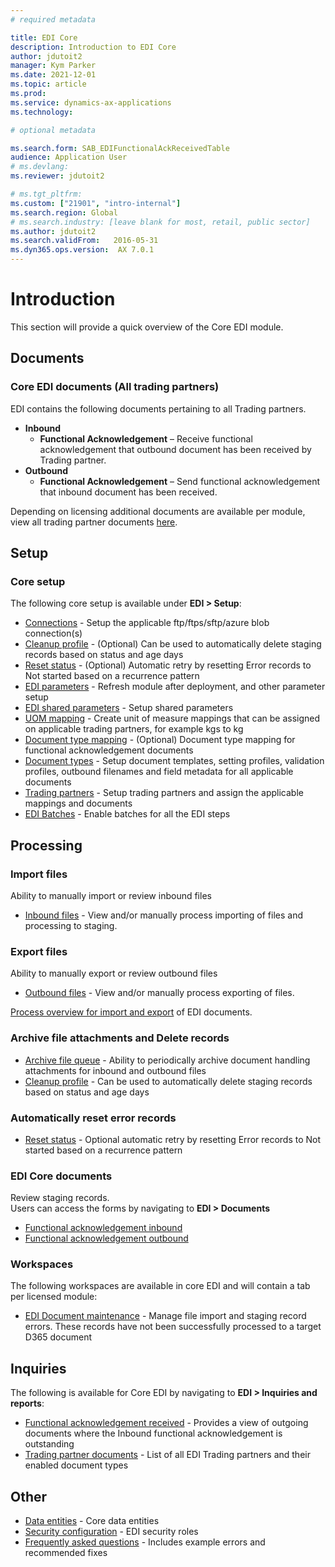 ```yaml
---
# required metadata

title: EDI Core
description: Introduction to EDI Core
author: jdutoit2
manager: Kym Parker
ms.date: 2021-12-01
ms.topic: article
ms.prod: 
ms.service: dynamics-ax-applications
ms.technology: 

# optional metadata

ms.search.form: SAB_EDIFunctionalAckReceivedTable 
audience: Application User
# ms.devlang: 
ms.reviewer: jdutoit2

# ms.tgt_pltfrm: 
ms.custom: ["21901", "intro-internal"]
ms.search.region: Global
# ms.search.industry: [leave blank for most, retail, public sector]
ms.author: jdutoit2
ms.search.validFrom:   2016-05-31
ms.dyn365.ops.version:  AX 7.0.1
---
```


# Introduction
This section will provide a quick overview of the Core EDI module.

## Documents
### Core EDI documents (All trading partners)

EDI contains the following documents pertaining to all Trading partners.
- **Inbound**
	- **Functional Acknowledgement** – Receive functional acknowledgement that outbound document has been received by Trading partner.
- **Outbound**
	- **Functional Acknowledgement** – Send functional acknowledgement that inbound document has been received.

Depending on licensing additional documents are available per module, view all trading partner documents [here](Trading-partners-and-documents.md).

## Setup
### Core setup
The following core setup is available under **EDI > Setup**:
- [Connections](../Setup/Connection-setup.md) - Setup the applicable ftp/ftps/sftp/azure blob connection(s)
- [Cleanup profile](../Setup/Cleanup-profile.md) - (Optional) Can be used to automatically delete staging records based on status and age days
- [Reset status](../Setup/Reset-status.md) - (Optional) Automatic retry by resetting Error records to Not started based on a recurrence pattern
- [EDI parameters](../Setup/EDI-parameters.md) - Refresh module after deployment, and other parameter setup
- [EDI shared parameters](../Setup/EDI-shared-parameters.md) - Setup shared parameters
- [UOM mapping](../Setup/UOM-mapping.md) - Create unit of measure mappings that can be assigned on applicable trading partners, for example kgs to kg
- [Document type mapping](../Setup/Document-type-mapping.md) - (Optional) Document type mapping for functional acknowledgement documents
- [Document types](../Setup/Document-types.md) - Setup document templates, setting profiles, validation profiles, outbound filenames and field metadata for all applicable documents
- [Trading partners](../Setup/Trading-partners.md) - Setup trading partners and assign the applicable mappings and documents
- [EDI Batches](../Setup/EDI-Batches.md) - Enable batches for all the EDI steps

## Processing

### Import files
Ability to manually import or review inbound files
- [Inbound files](../Managing-files/Inbound-files.md) - View and/or manually process importing of files and processing to staging.

### Export files
Ability to manually export or review outbound files
- [Outbound files](../Managing-files/Outbound-files.md) - View and/or manually process exporting of files.

[Process overview for import and export](Process-overview.md) of EDI documents.

### Archive file attachments and Delete records
- [Archive file queue](../Managing-files/Archiving-files.md) - Ability to periodically archive document handling attachments for inbound and outbound files
- [Cleanup profile](../Setup/Cleanup-profile.md) - Can be used to automatically delete staging records based on status and age days

### Automatically reset error records
- [Reset status](../Setup/Reset-status.md#retryreset-process) - Optional automatic retry by resetting Error records to Not started based on a recurrence pattern

### EDI Core documents
Review staging records. <br>
Users can access the forms by navigating to **EDI > Documents**
- [Functional acknowledgement inbound](../Documents/Functional-acknowledgement-inbound.md)
- [Functional acknowledgement outbound](../Documents/Functional-acknowledgement-outbound.md)

### Workspaces
The following workspaces are available in core EDI and will contain a tab per licensed module:
- [EDI Document maintenance](../Workspaces/EDI-Document-maintenance-workspace.md) - Manage file import and staging record errors. These records have not been successfully processed to a target D365 document

## Inquiries
The following is available for Core EDI by navigating to **EDI > Inquiries and reports**:
- [Functional acknowledgement received](../Inquiries/Functional-acknowledgement-received.md) - Provides a view of outgoing documents where the Inbound functional acknowledgement is outstanding
- [Trading partner documents](../Inquiries/Trading-partner-documents.md) - List of all EDI Trading partners and their enabled document types

## Other
- [Data entities](../Other/Data-entities.md) - Core data entities 
- [Security configuration](../Other/Security-configuration.md) - EDI security roles
- [Frequently asked questions](../Other/FAQ.md) - Includes example errors and recommended fixes
